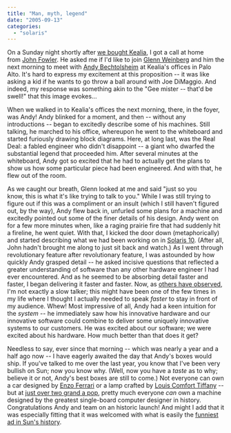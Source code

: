 ```yaml
---
title: "Man, myth, legend"
date: "2005-09-13"
categories: 
  - "solaris"
---
```


On a Sunday night shortly after [we bought Kealia](http://www.sun.com/smi/Press/sunflash/2004-04/sunflash.20040415.2.html), I got a call at home from [John Fowler](http://www.sun.com/aboutsun/media/ceo/exec_bios.html#jf). He asked me if I'd like to join [Glenn Weinberg](http://blogs.sun.com/gaw) and him the next morning to meet with [Andy Bechtolsheim](http://en.wikipedia.org/wiki/Andy_Bechtolsheim) at Kealia's offices in Palo Alto. It's hard to express my excitement at this proposition -- it was like asking a kid if he wants to go throw a ball around with Joe DiMaggio. And indeed, my response was something akin to the "Gee mister -- that'd be swell!" that this image evokes...

When we walked in to Kealia's offices the next morning, there, in the foyer, was Andy! Andy blinked for a moment, and then -- without any introductions -- began to excitedly describe some of his machines. Still talking, he marched to his office, whereupon he went to the whiteboard and started furiously drawing block diagrams. Here, at long last, was the Real Deal: a fabled engineer who didn't disappoint -- a giant who dwarfed the substantial legend that proceeded him. After several minutes at the whiteboard, Andy got so excited that he had to actually get the plans to show us how some particular piece had been engineered. And with that, he flew out of the room.

As we caught our breath, Glenn looked at me and said "just so you know, this is what it's like trying to talk to you." While I was still trying to figure out if this was a compliment or an insult (which I still haven't figured out, by the way), Andy flew back in, unfurled some plans for a machine and excitedly pointed out some of the finer details of his design. Andy went on for a few more minutes when, like a raging prairie fire that had suddenly hit a fireline, he went quiet. With that, I kicked the door down (metaphorically) and started describing what we had been working on in [Solaris 10](http://www.sun.com/software/solaris/). (After all, John hadn't brought me along to just sit back and watch.) As I went through revolutionary feature after revolutionary feature, I was astounded by how quickly Andy grasped detail -- he asked incisive questions that reflected a greater understanding of software than any other hardware engineer I had ever encountered. And as he seemed to be absorbing detail faster and faster, I began delivering it faster and faster. Now, as [others have observed](http://blogs.sun.com/roller/page/dlacher?entry=dreaming_in_dtrace), I'm not exactly a slow talker; this might have been one of the few times in my life where I thought I actually needed to speak _faster_ to stay in front of my audience. Whew! Most impressive of all, Andy had a keen intuition for the _system_ -- he immediately saw how his innovative hardware and our innovative software could combine to deliver some uniquely innovative systems to our customers. He was excited about our software; we were excited about his hardware. How much better than that does it get?

Needless to say, ever since that morning -- which was nearly a year and a half ago now -- I have eagerly awaited the day that Andy's boxes would ship. If you've talked to me over the last year, you know that I've been very bullish on Sun; now you know why. (Well, now you have a _taste_ as to why; believe it or not, Andy's best boxes are still to come.) Not everyone can own a car designed by [Enzo Ferrari](http://en.wikipedia.org/wiki/Enzo_Ferrari) or a lamp crafted by [Louis Comfort Tiffany](http://en.wikipedia.org/wiki/Louis_Comfort_Tiffany) -- but at [just over two grand a pop](http://www.sun.com/servers/entry/x4100/), pretty much everyone _can_ own a machine designed by the greatest single-board computer designer in history. Congratulations Andy and team on an historic launch! And might I add that it was especially fitting that it was welcomed with what is easily the [funniest ad in Sun's history](x4100_centerfold.pdf).
